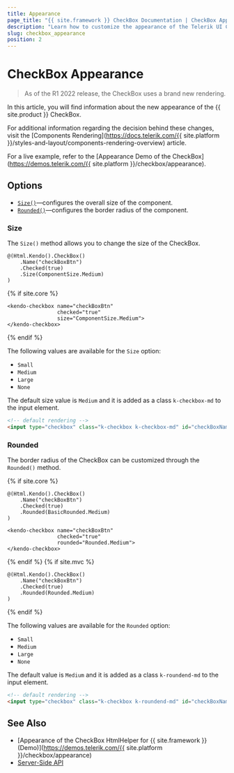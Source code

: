```yaml
---
title: Appearance
page_title: "{{ site.framework }} CheckBox Documentation | CheckBox Appearance"
description: "Learn how to customize the appearance of the Telerik UI CheckBox HtmlHelper for {{ site.framework }}."
slug: checkbox_appearance
position: 2
---
```


# CheckBox Appearance

> As of the R1 2022 release, the CheckBox uses a brand new rendering.

In this article, you will find information about the new appearance of the {{ site.product }} CheckBox.

For additional information regarding the decision behind these changes, visit the [Components Rendering](https://docs.telerik.com/{{ site.platform }}/styles-and-layout/components-rendering-overview) article.

For a live example, refer to the [Appearance Demo of the CheckBox](https://demos.telerik.com/{{ site.platform }}/checkbox/appearance).

## Options

- [`Size()`](#size)—configures the overall size of the component.
- [`Rounded()`](#rounded)—configures the border radius of the component.

### Size

The `Size()` method allows you to change the size of the CheckBox.

```HtmlHelper
@(Html.Kendo().CheckBox()
    .Name("checkBoxBtn")
    .Checked(true)
    .Size(ComponentSize.Medium)
)
```
{% if site.core %}
```TagHelper
<kendo-checkbox name="checkBoxBtn"
                checked="true"
                size="ComponentSize.Medium">
</kendo-checkbox>
```
{% endif %}

The following values are available for the `Size` option:

- `Small`
- `Medium`
- `Large`
- `None`

The default size value is `Medium` and it is added as a class `k-checkbox-md` to the input element.

```html
<!-- default rendering -->
<input type="checkbox" class="k-checkbox k-checkbox-md" id="checkBoxName"/>
```

### Rounded

The border radius of the CheckBox can be customized through the `Rounded()` method.

{% if site.core %}
```HtmlHelper
@(Html.Kendo().CheckBox()
    .Name("checkBoxBtn")
    .Checked(true)
    .Rounded(BasicRounded.Medium)
)
```
```TagHelper
<kendo-checkbox name="checkBoxBtn"
                checked="true"
                rounded="Rounded.Medium">
</kendo-checkbox>
```
{% endif %}
{% if site.mvc %}
```
@(Html.Kendo().CheckBox()
    .Name("checkBoxBtn")
    .Checked(true)
    .Rounded(Rounded.Medium)
)
```
{% endif %}

The following values are available for the `Rounded` option:

- `Small`
- `Medium`
- `Large`
- `None`

The default value is `Medium` and it is added as a class `k-roundend-md` to the input element.

```html
<!-- default rendering -->
<input type="checkbox" class="k-checkbox k-roundend-md" id="checkBoxName"/>
```

## See Also

* [Appearance of the CheckBox HtmlHelper for {{ site.framework }} (Demo)](https://demos.telerik.com/{{ site.platform }}/checkbox/appearance)
* [Server-Side API](/api/checkbox)
